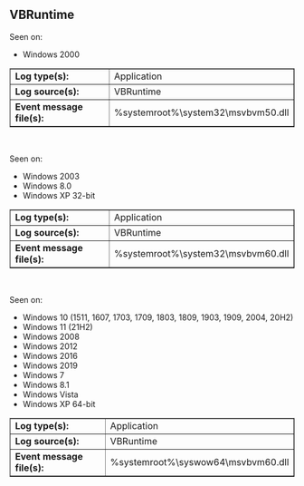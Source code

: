 ## VBRuntime

Seen on:
* Windows 2000

<table border="1" class="docutils">
  <tbody>
    <tr>
      <td><b>Log type(s):</b></td>
      <td>Application</td>
    </tr>
    <tr>
      <td><b>Log source(s):</b></td>
      <td>VBRuntime</td>
    </tr>
    <tr>
      <td><b>Event message file(s):</b></td>
      <td>%systemroot%\system32\msvbvm50.dll</td>
    </tr>
  </tbody>
</table>

&nbsp;

Seen on:
* Windows 2003
* Windows 8.0
* Windows XP 32-bit

<table border="1" class="docutils">
  <tbody>
    <tr>
      <td><b>Log type(s):</b></td>
      <td>Application</td>
    </tr>
    <tr>
      <td><b>Log source(s):</b></td>
      <td>VBRuntime</td>
    </tr>
    <tr>
      <td><b>Event message file(s):</b></td>
      <td>%systemroot%\system32\msvbvm60.dll</td>
    </tr>
  </tbody>
</table>

&nbsp;

Seen on:
* Windows 10 (1511, 1607, 1703, 1709, 1803, 1809, 1903, 1909, 2004, 20H2)
* Windows 11 (21H2)
* Windows 2008
* Windows 2012
* Windows 2016
* Windows 2019
* Windows 7
* Windows 8.1
* Windows Vista
* Windows XP 64-bit

<table border="1" class="docutils">
  <tbody>
    <tr>
      <td><b>Log type(s):</b></td>
      <td>Application</td>
    </tr>
    <tr>
      <td><b>Log source(s):</b></td>
      <td>VBRuntime</td>
    </tr>
    <tr>
      <td><b>Event message file(s):</b></td>
      <td>%systemroot%\syswow64\msvbvm60.dll</td>
    </tr>
  </tbody>
</table>

&nbsp;

